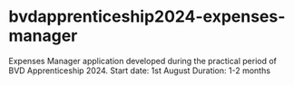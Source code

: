 # bvdapprenticeship2024-expenses-manager

Expenses Manager application developed during the practical period of BVD Apprenticeship 2024.
Start date: 1st August
Duration: 1-2 months
